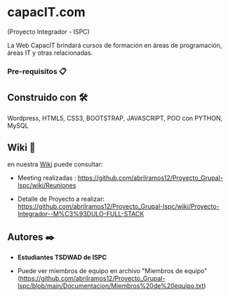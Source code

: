 # capacIT.com       

(Proyecto Integrador - ISPC)


La Web CapacIT brindará cursos de formación en áreas de programación, áreas IT y otras relacionadas. 



### Pre-requisitos 📋



## Construido con 🛠️

Wordpress, HTML5, CSS3, BOOTSTRAP, JAVASCRIPT, POO con PYTHON, MySQL



## Wiki 📖

en nuestra [Wiki]( https://github.com/abrilramos12/Proyecto_Grupal-Ispc/wiki ) puede consultar:

  * Meeting realizadas : https://github.com/abrilramos12/Proyecto_Grupal-Ispc/wiki/Reuniones

  * Detalle de Proyecto a realizar: https://github.com/abrilramos12/Proyecto_Grupal-Ispc/wiki/Proyecto-Integrador--M%C3%93DULO-FULL-STACK


## Autores ✒️

* **Estudiantes TSDWAD de ISPC**

* Puede ver miembros de equipo en archivo "Miembros de equipo" (https://github.com/abrilramos12/Proyecto_Grupal-Ispc/blob/main/Documentacion/Miembros%20de%20equipo.txt)  


